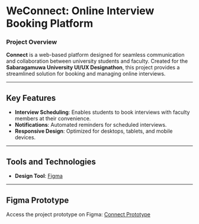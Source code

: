 # WeConnect: Online Interview Booking Platform

### Project Overview
**Connect** is a web-based platform designed for seamless communication and collaboration between university students and faculty. Created for the **Sabaragamuwa University UI/UX Designathon**, this project provides a streamlined solution for booking and managing online interviews.

---

## Key Features
- **Interview Scheduling**: Enables students to book interviews with faculty members at their convenience.
- **Notifications**: Automated reminders for scheduled interviews.
- **Responsive Design**: Optimized for desktops, tablets, and mobile devices.

---

## Tools and Technologies
- **Design Tool**: [Figma](https://www.figma.com)

---

## Figma Prototype
Access the project prototype on Figma: [Connect Prototype](https://www.figma.com/design/nQArF4TNyrUc4etc5O0YAa/Weconnect-Web-UI?node-id=0-1&p=f)




